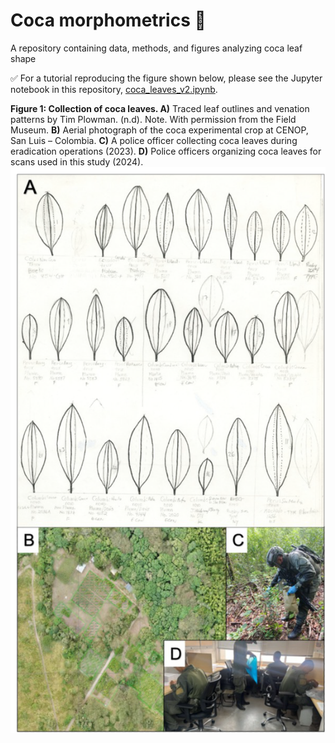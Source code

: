 # Coca morphometrics 🍃
A repository containing data, methods, and figures analyzing coca leaf shape

:white_check_mark: For a tutorial reproducing the figure shown below, please see the Jupyter notebook in this repository, [coca_leaves_v2.ipynb](https://github.com/DanChitwood/coca_morphometrics/blob/main/coca_leaves_v2.ipynb).

**Figure 1: Collection of coca leaves. A)** Traced leaf outlines and venation patterns by Tim Plowman. (n.d). Note. With permission from the Field Museum. **B)** Aerial photograph of the coca experimental crop at CENOP, San Luis – Colombia. **C)** A police officer collecting coca leaves during eradication operations (2023). **D)** Police officers organizing coca leaves for scans used in this study (2024). ![alt_image](https://github.com/DanChitwood/coca_morphometrics/blob/main/png_files/Figure1.png)
